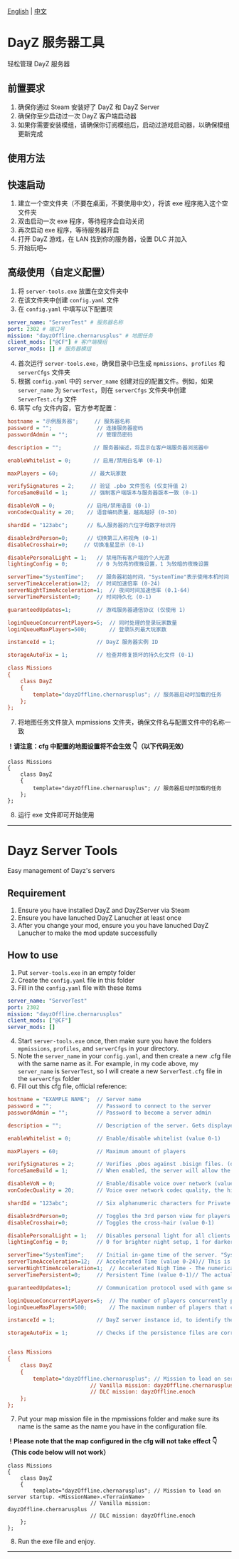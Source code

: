 [English](#dayz-server-tools) | [中文](#dayz-服务器工具)

# DayZ 服务器工具

轻松管理 DayZ 服务器

## 前置要求

1. 确保你通过 Steam 安装好了 DayZ 和 DayZ Server
2. 确保你至少启动过一次 DayZ 客户端启动器
3. 如果你需要安装模组，请确保你订阅模组后，启动过游戏启动器，以确保模组更新完成

## 使用方法

## 快速启动

1. 建立一个空文件夹（不要在桌面，不要使用中文），将该 exe 程序拖入这个空文件夹
2. 双击启动一次 exe 程序，等待程序会自动关闭
3. 再次启动 exe 程序，等待服务器开启
4. 打开 DayZ 游戏，在 LAN 找到你的服务器，设置 DLC 并加入
5. 开始玩吧~

## 高级使用（自定义配置）

1. 将 `server-tools.exe` 放置在空文件夹中
2. 在该文件夹中创建 `config.yaml` 文件
3. 在 `config.yaml` 中填写以下配置项

```yaml
server_name: "ServerTest" # 服务器名称
port: 2302 # 端口号
mission: "dayzOffline.chernarusplus" # 地图任务
client_mods: ["@CF"] # 客户端模组
server_mods: [] # 服务器模组
```

4. 首次运行 `server-tools.exe`，确保目录中已生成 `mpmissions`、`profiles` 和 `serverCfgs` 文件夹
5. 根据 `config.yaml` 中的 `server_name` 创建对应的配置文件。例如，如果 `server_name` 为 `ServerTest`，则在 `serverCfgs` 文件夹中创建 `ServerTest.cfg` 文件
6. 填写 cfg 文件内容，官方参考配置：

```cfg
hostname = "示例服务器";     // 服务器名称
password = "";              // 连接服务器密码
passwordAdmin = "";         // 管理员密码

description = "";          // 服务器描述，将显示在客户端服务器浏览器中

enableWhitelist = 0;       // 启用/禁用白名单 (0-1)

maxPlayers = 60;          // 最大玩家数

verifySignatures = 2;     // 验证 .pbo 文件签名 (仅支持值 2)
forceSameBuild = 1;       // 强制客户端版本与服务器版本一致 (0-1)

disableVoN = 0;          // 启用/禁用语音 (0-1)
vonCodecQuality = 20;    // 语音编码质量，越高越好 (0-30)

shardId = "123abc";      // 私人服务器的六位字母数字标识符

disable3rdPerson=0;      // 切换第三人称视角 (0-1)
disableCrosshair=0;     // 切换准星显示 (0-1)

disablePersonalLight = 1;   // 禁用所有客户端的个人光源
lightingConfig = 0;         // 0 为较亮的夜晚设置，1 为较暗的夜晚设置

serverTime="SystemTime";    // 服务器初始时间，"SystemTime"表示使用本机时间
serverTimeAcceleration=12;  // 时间加速倍率 (0-24)
serverNightTimeAcceleration=1;  // 夜间时间加速倍率 (0.1-64)
serverTimePersistent=0;     // 时间持久化 (0-1)

guaranteedUpdates=1;        // 游戏服务器通信协议 (仅使用 1)

loginQueueConcurrentPlayers=5;  // 同时处理的登录玩家数量
loginQueueMaxPlayers=500;       // 登录队列最大玩家数

instanceId = 1;             // DayZ 服务器实例 ID

storageAutoFix = 1;         // 检查并修复损坏的持久化文件 (0-1)

class Missions
{
    class DayZ
    {
        template="dayzOffline.chernarusplus"; // 服务器启动时加载的任务
    };
};
```

7. 将地图任务文件放入 mpmissions 文件夹，确保文件名与配置文件中的名称一致

**！请注意：cfg 中配置的地图设置将不会生效 👇（以下代码无效）**

```
class Missions
{
    class DayZ
    {
        template="dayzOffline.chernarusplus"; // 服务器启动时加载的任务
    };
};
```

8. 运行 exe 文件即可开始使用

---

# Dayz Server Tools

Easy management of Dayz's servers

## Requirement

1. Ensure you have installed DayZ and DayZServer via Steam
2. Ensure you have lanuched DayZ Lanucher at least once
3. After you change your mod, ensure you you have lanuched DayZ Lanucher to make the mod update successfully

## How to use

1. Put `server-tools.exe` in an empty folder
2. Create the `config.yaml` file in this folder
3. Fill in the `config.yaml` file with these items

```yaml
server_name: "ServerTest"
port: 2302
mission: "dayzOffline.chernarusplus"
client_mods: ["@CF"]
server_mods: []
```

4. Start `server-tools.exe` once, then make sure you have the folders `mpmissions`, `profiles`, and `serverCfgs` in your directory.
5. Note the `server_name` in your `config.yaml`, and then create a new .cfg file with the same name as it. For example, in my code above, my `server_name` is `ServerTest`, so I will create a new `ServerTest.cfg` file in the `serverCfgs` folder
6. Fill out this cfg file, official reference:

```cfg
hostname = "EXAMPLE NAME";  // Server name
password = "";              // Password to connect to the server
passwordAdmin = "";         // Password to become a server admin

description = "";			// Description of the server. Gets displayed to users in client server browser.

enableWhitelist = 0;        // Enable/disable whitelist (value 0-1)

maxPlayers = 60;            // Maximum amount of players

verifySignatures = 2;       // Verifies .pbos against .bisign files. (only 2 is supported)
forceSameBuild = 1;         // When enabled, the server will allow the connection only to clients with same the .exe revision as the server (value 0-1)

disableVoN = 0;             // Enable/disable voice over network (value 0-1)
vonCodecQuality = 20;       // Voice over network codec quality, the higher the better (values 0-30)

shardId = "123abc";			// Six alphanumeric characters for Private server

disable3rdPerson=0;         // Toggles the 3rd person view for players (value 0-1)
disableCrosshair=0;         // Toggles the cross-hair (value 0-1)

disablePersonalLight = 1;   // Disables personal light for all clients connected to server
lightingConfig = 0;         // 0 for brighter night setup, 1 for darker night setup

serverTime="SystemTime";    // Initial in-game time of the server. "SystemTime" means the local time of the machine. Another possibility is to set the time to some value in "YYYY/MM/DD/HH/MM" format, f.e. "2015/4/8/17/23" .
serverTimeAcceleration=12;  // Accelerated Time (value 0-24)// This is a time multiplier for in-game time. In this case, the time would move 24 times faster than normal, so an entire day would pass in one hour.
serverNightTimeAcceleration=1;  // Accelerated Nigh Time - The numerical value being a multiplier (0.1-64) and also multiplied by serverTimeAcceleration value. Thus, in case it is set to 4 and serverTimeAcceleration is set to 2, night time would move 8 times faster than normal. An entire night would pass in 3 hours.
serverTimePersistent=0;     // Persistent Time (value 0-1)// The actual server time is saved to storage, so when active, the next server start will use the saved time value.

guaranteedUpdates=1;        // Communication protocol used with game server (use only number 1)

loginQueueConcurrentPlayers=5;  // The number of players concurrently processed during the login process. Should prevent massive performance drop during connection when a lot of people are connecting at the same time.
loginQueueMaxPlayers=500;       // The maximum number of players that can wait in login queue

instanceId = 1;             // DayZ server instance id, to identify the number of instances per box and their storage folders with persistence files

storageAutoFix = 1;         // Checks if the persistence files are corrupted and replaces corrupted ones with empty ones (value 0-1)


class Missions
{
    class DayZ
    {
        template="dayzOffline.chernarusplus"; // Mission to load on server startup. <MissionName>.<TerrainName>
					      // Vanilla mission: dayzOffline.chernarusplus
					      // DLC mission: dayzOffline.enoch
    };
};
```

7. Put your map mission file in the mpmissions folder and make sure its name is the same as the name you have in the configuration file.

**！Please note that the map configured in the cfg will not take effect 👇（This code below will not work）**

```
class Missions
{
    class DayZ
    {
        template="dayzOffline.chernarusplus"; // Mission to load on server startup. <MissionName>.<TerrainName>
					      // Vanilla mission: dayzOffline.chernarusplus
					      // DLC mission: dayzOffline.enoch
    };
};
```

8. Run the exe file and enjoy.

---

